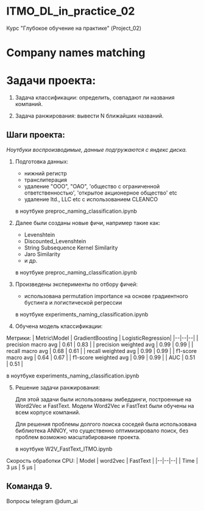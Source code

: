 # ITMO_DL_in_practice_02
Курс "Глубокое обучение на практике" (Project_02)

# Company names matching

# Задачи проекта:

1. Задача классификации: определить, совпадают ли названия компаний.

2. Задача ранжирования: вывести N ближайших названий.

## Шаги проекта:

_Ноутбуки воспроизводимые, данные подгружаются с яндекс диска._

1) Подготовка данных:

   - нижний регистр
   - транслитерация
   - удаление "ООО", "ОАО", 'общество с ограниченной ответственностью',
     'открытое акционерное общество' etc
   - удаление ltd., LLC etc с использованием CLEANCO
   
   в ноутбуке preproc_naming_classification.ipynb
   
2) Далее были созданы новые фичи, например такие как:

   - Levenshtein
   - Discounted_Levenshtein
   - String Subsequence Kernel Similarity
   - Jaro Similarity
   - и др.
    
    в ноутбуке preproc_naming_classification.ipynb

3) Произведены эксперименты по отбору фичей:

    - использована permutation importance 
      на основе градиентного бустинга и логистической регрессии
      
    в ноутбуке experiments_naming_classification.ipynb

4) Обучена модель классификации:

Метрики: 
| Metric\Model | GradientBoosting | LogisticRegression|
|--|--|--|
| precision macro avg | 0.61 | 0.83 |
| precision weighted avg | 0.99 | 0.99 |
| recall macro avg | 0.68 | 0.61 |
| recall weighted avg | 0.99 | 0.99 |
| f1-score macro avg | 0.64 | 0.67 |
| f1-score weighted avg | 0.99 | 0.99 |
| AUC | 0.51 | 0.51 |

   в ноутбуке experiments_naming_classification.ipynb

5) Решение задачи ранжирования:

    Для этой задачи были использованы эмбеддинги, построенные на Word2Vec и FastText.
    Модели Word2Vec и FastText были обучены на всем корпусе компаний.
    
    Для решения проблемы долгого поиска соседей была использована библиотека ANNOY, что существенно оптимизировало поиск, без проблем возможно    масштабирование проекта.
    
    в ноутбуке W2V_FastText_ITMO.ipynb
    
Скорость обработки CPU:
| Model | word2vec | FastText |
|--|--|--|
| Time | 3 µs | 5 µs |

## Команда 9.

Вопросы telegram @dum_ai

